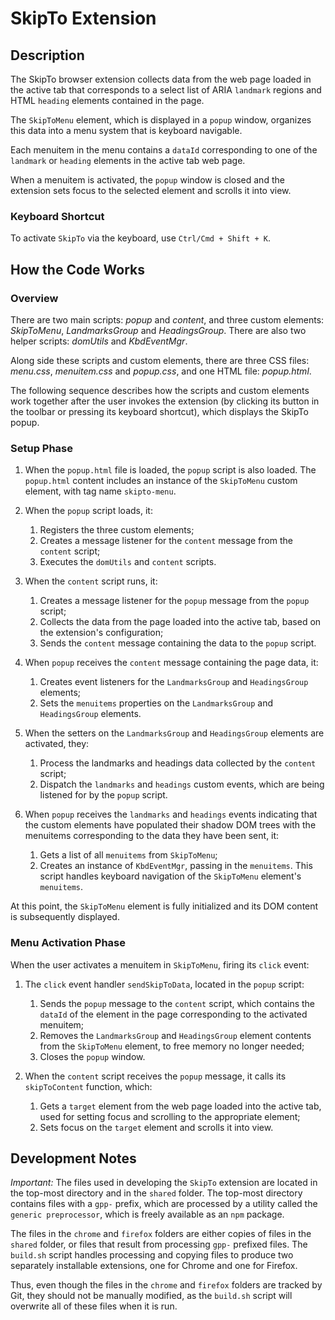 # SkipTo Extension

## Description

The SkipTo browser extension collects data from the web page loaded in the
active tab that corresponds to a select list of ARIA `landmark` regions and
HTML `heading` elements contained in the page.

The `SkipToMenu` element, which is displayed in a `popup` window, organizes
this data into a menu system that is keyboard navigable.

Each menuitem in the menu contains a `dataId` corresponding to one of the
`landmark` or `heading` elements in the active tab web page.

When a menuitem is activated, the `popup` window is closed and the extension
sets focus to the selected element and scrolls it into view.

### Keyboard Shortcut

To activate `SkipTo` via the keyboard, use `Ctrl/Cmd + Shift + K`.

## How the Code Works

### Overview

There are two main scripts: *popup* and *content*, and three custom elements:
*SkipToMenu*, *LandmarksGroup* and *HeadingsGroup*. There are also two helper
scripts: *domUtils* and *KbdEventMgr*.

Along side these scripts and custom elements, there are three CSS files:
*menu.css*, *menuitem.css* and *popup.css*, and one HTML file: *popup.html*.

The following sequence describes how the scripts and custom elements work
together after the user invokes the extension (by clicking its button in the
toolbar or pressing its keyboard shortcut), which displays the SkipTo popup.

### Setup Phase

1. When the `popup.html` file is loaded, the `popup` script is also loaded.
   The `popup.html` content includes an instance of the `SkipToMenu` custom
   element, with tag name `skipto-menu`.

1. When the `popup` script loads, it:
    1. Registers the three custom elements;
    1. Creates a message listener for the `content` message from the
      `content` script;
    1. Executes the `domUtils` and `content` scripts.

1. When the `content` script runs, it:
    1. Creates a message listener for the `popup` message from the `popup`
       script;
    1. Collects the data from the page loaded into the active tab, based on
       the extension's configuration;
    1. Sends the `content` message containing the data to the `popup` script.

1. When `popup` receives the `content` message containing the page data, it:
    1. Creates event listeners for the `LandmarksGroup` and `HeadingsGroup`
       elements;
    1. Sets the `menuitems` properties on the `LandmarksGroup` and
      `HeadingsGroup` elements.

1. When the setters on the `LandmarksGroup` and `HeadingsGroup` elements are
    activated, they:
    1. Process the landmarks and headings data collected by the `content`
       script;
    1. Dispatch the `landmarks` and `headings` custom events, which are being
       listened for by the `popup` script.

1. When `popup` receives the `landmarks` and `headings` events indicating that
   the custom elements have populated their shadow DOM trees with the
   menuitems corresponding to the data they have been sent, it:
    1. Gets a list of all `menuitems` from `SkipToMenu`;
    1. Creates an instance of `KbdEventMgr`, passing in the `menuitems`. This
       script handles keyboard navigation of the `SkipToMenu` element's
       `menuitems`.

At this point, the `SkipToMenu` element is fully initialized and its DOM
content is subsequently displayed.

### Menu Activation Phase

When the user activates a menuitem in `SkipToMenu`, firing its `click` event:

1. The `click` event handler `sendSkipToData`, located in the `popup` script:
    1. Sends the `popup` message to the `content` script, which contains the
      `dataId` of the element in the page corresponding to the activated
       menuitem;
    1. Removes the `LandmarksGroup` and `HeadingsGroup` element contents from
       the `SkipToMenu` element, to free memory no longer needed;
    1. Closes the `popup` window.

1. When the `content` script receives the `popup` message, it calls its
   `skipToContent` function, which:
    1. Gets a `target` element from the web page loaded into the active tab,
       used for setting focus and scrolling to the appropriate element;
    1. Sets focus on the `target` element and scrolls it into view.

## Development Notes

_Important:_ The files used in developing the `SkipTo` extension are located
in the top-most directory and in the `shared` folder. The top-most directory
contains files with a `gpp-` prefix, which are processed by a utility called
the `generic preprocessor`, which is freely available as an `npm` package.

The files in the `chrome` and `firefox` folders are either copies of files in
the `shared` folder, or files that result from processing `gpp-` prefixed
files. The `build.sh` script handles processing and copying files to produce
two separately installable extensions, one for Chrome and one for Firefox.

Thus, even though the files in the `chrome` and `firefox` folders are tracked
by Git, they should not be manually modified, as the `build.sh` script will
overwrite all of these files when it is run.

